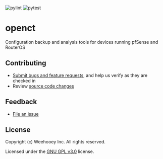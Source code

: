 ![pylint](https://github.com/weehooey/openct/actions/workflows/pylint.yml/badge.svg)
![pytest](https://github.com/weehooey/openct/actions/workflows/pytest.yml/badge.svg)
# openct
Configuration backup and analysis tools for devices running pfSense and RouterOS

## Contributing
* [Submit bugs and feature requests](https://github.com/Weehooey/openct/issues), and help us verify as they are checked in
* Review [source code changes](https://github.com/Weehooey/openct/pulls)

## Feedback
* [File an issue](https://github.com/Weehooey/openct/issues)

## License
Copyright (c) Weehooey Inc. All rights reserved.

Licensed under the [GNU GPL v3.0](LICENSE) license.
